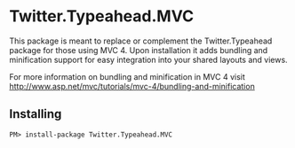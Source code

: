 Twitter.Typeahead.MVC
=================
This package is meant to replace or complement the Twitter.Typeahead package for those using MVC 4. Upon installation it adds bundling and minification support for easy integration into your shared layouts and views. 

For more information on bundling and minification in MVC 4 visit http://www.asp.net/mvc/tutorials/mvc-4/bundling-and-minification

Installing
----------
`PM> install-package Twitter.Typeahead.MVC`